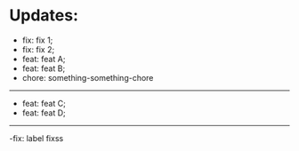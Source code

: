 # Updates:

- fix: fix 1;
- fix: fix 2;
- feat: feat A;
- feat: feat B;
- chore: something-something-chore

---

- feat: feat C;
- feat: feat D;

---

-fix: label fixss
